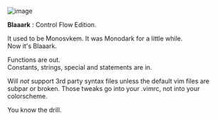 ![image](https://i.imgur.com/toBCzor.png)

**Blaaark** : Control Flow Edition.

It used to be Monosvkem. 
It was Monodark for a little while.  
Now it's Blaaark.

Functions are out.  
Constants, strings, special and statements are in.

Will *not* support 3rd party syntax files unless the default vim files
are subpar or broken. Those tweaks go into your .vimrc, not into your
colorscheme.  

You know the drill.

